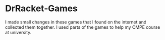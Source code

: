 # DrRacket-Games
I made small changes in these games that I found on the internet and collected them together. I used parts of the games to help my CMPE course at university.

